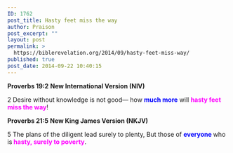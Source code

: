 ```yaml
---
ID: 1762
post_title: Hasty feet miss the way
author: Praison
post_excerpt: ""
layout: post
permalink: >
  https://biblerevelation.org/2014/09/hasty-feet-miss-way/
published: true
post_date: 2014-09-22 10:40:15
---
```

<strong>Proverbs 19:2</strong>
<strong>New International Version (NIV)</strong>

2 Desire without knowledge is not good—
how <span style="color: #0000ff;"><strong>much more</strong> </span>will <span style="color: #ff00ff;"><strong>hasty feet miss the way</strong></span>!

<strong>Proverbs 21:5</strong>
<strong> New King James Version (NKJV)</strong>

5 The plans of the diligent lead surely to plenty,
But those of <strong><span style="color: #0000ff;">everyone</span> </strong>who is<strong><span style="color: #ff00ff;"> hasty,</span> <span style="color: #ff00ff;">surely to poverty</span></strong>.